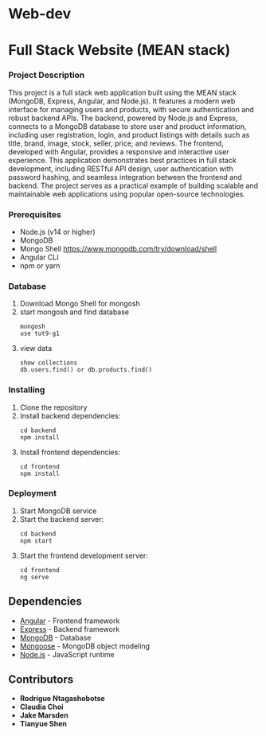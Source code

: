 # Web-dev
# Full Stack Website (MEAN stack)

### Project Description
This project is a full stack web application built using the MEAN stack (MongoDB, Express, Angular, and Node.js). It features a modern web interface for managing users and products, with secure authentication and robust backend APIs. The backend, powered by Node.js and Express, connects to a MongoDB database to store user and product information, including user registration, login, and product listings with details such as title, brand, image, stock, seller, price, and reviews. The frontend, developed with Angular, provides a responsive and interactive user experience. This application demonstrates best practices in full stack development, including RESTful API design, user authentication with password hashing, and seamless integration between the frontend and backend. The project serves as a practical example of building scalable and maintainable web applications using popular open-source technologies.

### Prerequisites

- Node.js (v14 or higher)
- MongoDB
- Mongo Shell https://www.mongodb.com/try/download/shell 
- Angular CLI
- npm or yarn

### Database

1. Download Mongo Shell for mongosh
2. start mongosh and find database
   ```
   mongosh
   use tut9-g1
   ```
3. view data
   ```
   show collections
   db.users.find() or db.products.find()
   ```

### Installing

1. Clone the repository
2. Install backend dependencies:
   ```
   cd backend
   npm install
   ```
3. Install frontend dependencies:
   ```
   cd frontend
   npm install
   ```

### Deployment

1. Start MongoDB service
2. Start the backend server:
   ```
   cd backend
   npm start
   ```
3. Start the frontend development server:
   ```
   cd frontend
   ng serve
   ```

## Dependencies

* [Angular](https://angular.io/) - Frontend framework
* [Express](https://expressjs.com/) - Backend framework
* [MongoDB](https://www.mongodb.com/) - Database
* [Mongoose](https://mongoosejs.com/) - MongoDB object modeling
* [Node.js](https://nodejs.org/) - JavaScript runtime

## Contributors
* **Rodrigue Ntagashobotse** 
* **Claudia Choi**
* **Jake Marsden**
* **Tianyue Shen**

